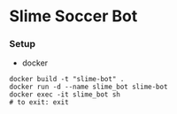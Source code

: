 # Slime Soccer Bot

### Setup
- docker

```
docker build -t "slime-bot" .
docker run -d --name slime_bot slime-bot
docker exec -it slime_bot sh
# to exit: exit
```